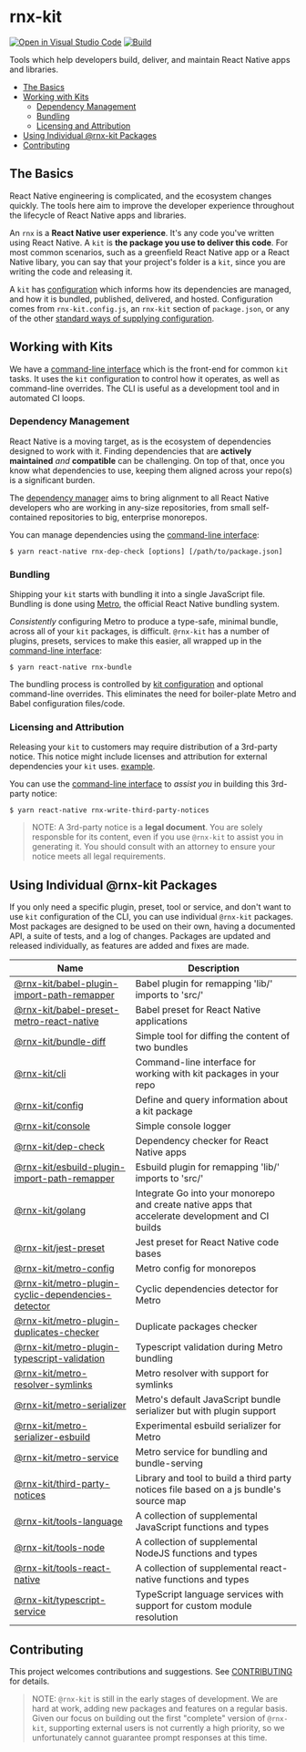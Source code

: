 # rnx-kit

[![Open in Visual Studio Code](https://open.vscode.dev/badges/open-in-vscode.svg)](https://open.vscode.dev/microsoft/rnx-kit)
[![Build](https://github.com/microsoft/rnx-kit/actions/workflows/build.yml/badge.svg)](https://github.com/microsoft/rnx-kit/actions/workflows/build.yml)

Tools which help developers build, deliver, and maintain React Native apps and
libraries.

- [The Basics](#The-Basics)
- [Working with Kits](#Working-with-Kits)
  - [Dependency Management](#Dependency-Management)
  - [Bundling](#Bundling)
  - [Licensing and Attribution](#Licensing-and-Attribution)
- [Using Individual @rnx-kit Packages](#Using-Individual-rnx%2Dkit-Packages)
- [Contributing](#Contributing)

## The Basics

React Native engineering is complicated, and the ecosystem changes quickly. The
tools here aim to improve the developer experience throughout the lifecycle of
React Native apps and libraries.

An `rnx` is a **React Native user experience**. It's any code you've written
using React Native. A `kit` is **the package you use to deliver this code**. For
most common scenarios, such as a greenfield React Native app or a React Native
libary, you can say that your project's folder is a `kit`, since you are writing
the code and releasing it.

A `kit` has
[configuration](https://github.com/microsoft/rnx-kit/tree/main/packages/config)
which informs how its dependencies are managed, and how it is bundled,
published, delivered, and hosted. Configuration comes from `rnx-kit.config.js`,
an `rnx-kit` section of `package.json`, or any of the other
[standard ways of supplying configuration](https://github.com/davidtheclark/cosmiconfig).

## Working with Kits

We have a
[command-line interface](https://github.com/microsoft/rnx-kit/tree/main/packages/cli)
which is the front-end for common `kit` tasks. It uses the `kit` configuration
to control how it operates, as well as command-line overrides. The CLI is useful
as a development tool and in automated CI loops.

### Dependency Management

React Native is a moving target, as is the ecosystem of dependencies designed to
work with it. Finding dependencies that are **actively maintained** _and_
**compatible** can be challenging. On top of that, once you know what
dependencies to use, keeping them aligned across your repo(s) is a significant
burden.

The
[dependency manager](https://github.com/microsoft/rnx-kit/tree/main/packages/dep-check)
aims to bring alignment to all React Native developers who are working in
any-size repositories, from small self-contained repositories to big, enterprise
monorepos.

You can manage dependencies using the
[command-line interface](https://github.com/microsoft/rnx-kit/tree/main/packages/cli):

```
$ yarn react-native rnx-dep-check [options] [/path/to/package.json]
```

### Bundling

Shipping your `kit` starts with bundling it into a single JavaScript file.
Bundling is done using [Metro](https://facebook.github.io/metro), the official
React Native bundling system.

_Consistently_ configuring Metro to produce a type-safe, minimal bundle, across
all of your `kit` packages, is difficult. `@rnx-kit` has a number of plugins,
presets, services to make this easier, all wrapped up in the
[command-line interface](https://github.com/microsoft/rnx-kit/tree/main/packages/cli):

```
$ yarn react-native rnx-bundle
```

The bundling process is controlled by
[kit configuration](https://github.com/microsoft/rnx-kit/tree/main/packages/config)
and optional command-line overrides. This eliminates the need for boiler-plate
Metro and Babel configuration files/code.

### Licensing and Attribution

Releasing your `kit` to customers may require distribution of a 3rd-party
notice. This notice might include licenses and attribution for external
dependencies your `kit` uses.
[example](https://www.microsoft.com/en-us/legal/products/notices).

You can use the
[command-line interface](https://github.com/microsoft/rnx-kit/tree/main/packages/cli)
to _assist you_ in building this 3rd-party notice:

```
$ yarn react-native rnx-write-third-party-notices
```

> NOTE: A 3rd-party notice is a **legal document**. You are solely responsble
> for its content, even if you use `@rnx-kit` to assist you in generating it.
> You should consult with an attorney to ensure your notice meets all legal
> requirements.

## Using Individual @rnx-kit Packages

If you only need a specific plugin, preset, tool or service, and don't want to
use `kit` configuration of the CLI, you can use individual `@rnx-kit` packages.
Most packages are designed to be used on their own, having a documented API, a
suite of tests, and a log of changes. Packages are updated and released
individually, as features are added and fixes are made.

<!-- The following table can be updated by running `yarn update-readme` -->
<!-- @rnx-kit start -->

| Name                                                                                                                                                    | Description                                                                                      |
| ------------------------------------------------------------------------------------------------------------------------------------------------------- | ------------------------------------------------------------------------------------------------ |
| [@rnx-kit/babel-plugin-import-path-remapper](https://github.com/microsoft/rnx-kit/tree/main/packages/babel-plugin-import-path-remapper)                 | Babel plugin for remapping 'lib/' imports to 'src/'                                              |
| [@rnx-kit/babel-preset-metro-react-native](https://github.com/microsoft/rnx-kit/tree/main/packages/babel-preset-metro-react-native)                     | Babel preset for React Native applications                                                       |
| [@rnx-kit/bundle-diff](https://github.com/microsoft/rnx-kit/tree/main/packages/bundle-diff)                                                             | Simple tool for diffing the content of two bundles                                               |
| [@rnx-kit/cli](https://github.com/microsoft/rnx-kit/tree/main/packages/cli)                                                                             | Command-line interface for working with kit packages in your repo                                |
| [@rnx-kit/config](https://github.com/microsoft/rnx-kit/tree/main/packages/config)                                                                       | Define and query information about a kit package                                                 |
| [@rnx-kit/console](https://github.com/microsoft/rnx-kit/tree/main/packages/console)                                                                     | Simple console logger                                                                            |
| [@rnx-kit/dep-check](https://github.com/microsoft/rnx-kit/tree/main/packages/dep-check)                                                                 | Dependency checker for React Native apps                                                         |
| [@rnx-kit/esbuild-plugin-import-path-remapper](https://github.com/microsoft/rnx-kit/tree/main/packages/esbuild-plugin-import-path-remapper)             | Esbuild plugin for remapping 'lib/' imports to 'src/'                                            |
| [@rnx-kit/golang](https://github.com/microsoft/rnx-kit/tree/main/packages/golang)                                                                       | Integrate Go into your monorepo and create native apps that accelerate development and CI builds |
| [@rnx-kit/jest-preset](https://github.com/microsoft/rnx-kit/tree/main/packages/jest-preset)                                                             | Jest preset for React Native code bases                                                          |
| [@rnx-kit/metro-config](https://github.com/microsoft/rnx-kit/tree/main/packages/metro-config)                                                           | Metro config for monorepos                                                                       |
| [@rnx-kit/metro-plugin-cyclic-dependencies-detector](https://github.com/microsoft/rnx-kit/tree/main/packages/metro-plugin-cyclic-dependencies-detector) | Cyclic dependencies detector for Metro                                                           |
| [@rnx-kit/metro-plugin-duplicates-checker](https://github.com/microsoft/rnx-kit/tree/main/packages/metro-plugin-duplicates-checker)                     | Duplicate packages checker                                                                       |
| [@rnx-kit/metro-plugin-typescript-validation](https://github.com/microsoft/rnx-kit/tree/main/packages/metro-plugin-typescript-validation)               | Typescript validation during Metro bundling                                                      |
| [@rnx-kit/metro-resolver-symlinks](https://github.com/microsoft/rnx-kit/tree/main/packages/metro-resolver-symlinks)                                     | Metro resolver with support for symlinks                                                         |
| [@rnx-kit/metro-serializer](https://github.com/microsoft/rnx-kit/tree/main/packages/metro-serializer)                                                   | Metro's default JavaScript bundle serializer but with plugin support                             |
| [@rnx-kit/metro-serializer-esbuild](https://github.com/microsoft/rnx-kit/tree/main/packages/metro-serializer-esbuild)                                   | Experimental esbuild serializer for Metro                                                        |
| [@rnx-kit/metro-service](https://github.com/microsoft/rnx-kit/tree/main/packages/metro-service)                                                         | Metro service for bundling and bundle-serving                                                    |
| [@rnx-kit/third-party-notices](https://github.com/microsoft/rnx-kit/tree/main/packages/third-party-notices)                                             | Library and tool to build a third party notices file based on a js bundle's source map           |
| [@rnx-kit/tools-language](https://github.com/microsoft/rnx-kit/tree/main/packages/tools-language)                                                       | A collection of supplemental JavaScript functions and types                                      |
| [@rnx-kit/tools-node](https://github.com/microsoft/rnx-kit/tree/main/packages/tools-node)                                                               | A collection of supplemental NodeJS functions and types                                          |
| [@rnx-kit/tools-react-native](https://github.com/microsoft/rnx-kit/tree/main/packages/tools-react-native)                                               | A collection of supplemental react-native functions and types                                    |
| [@rnx-kit/typescript-service](https://github.com/microsoft/rnx-kit/tree/main/packages/typescript-service)                                               | TypeScript language services with support for custom module resolution                           |

<!-- @rnx-kit end -->

## Contributing

This project welcomes contributions and suggestions. See
[CONTRIBUTING](https://github.com/microsoft/rnx-kit/tree/main/CONTRIBUTING.md)
for details.

> NOTE: `@rnx-kit` is still in the early stages of development. We are hard at
> work, adding new packages and features on a regular basis. Given our focus on
> building out the first "complete" version of `@rnx-kit`, supporting external
> users is not currently a high priority, so we unfortunately cannot guarantee
> prompt responses at this time.
